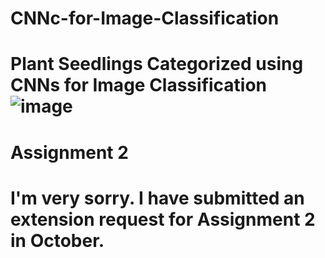 # CNNc-for-Image-Classification

# Plant Seedlings Categorized using CNNs for Image Classification![image](https://github.com/CythizaBK/CNNc-for-Image-Classification/assets/131599296/668c592d-42e1-4578-9a9b-cf10d9e357a9)

# Assignment 2
# I'm very sorry. I have submitted an extension request for Assignment 2 in October.
